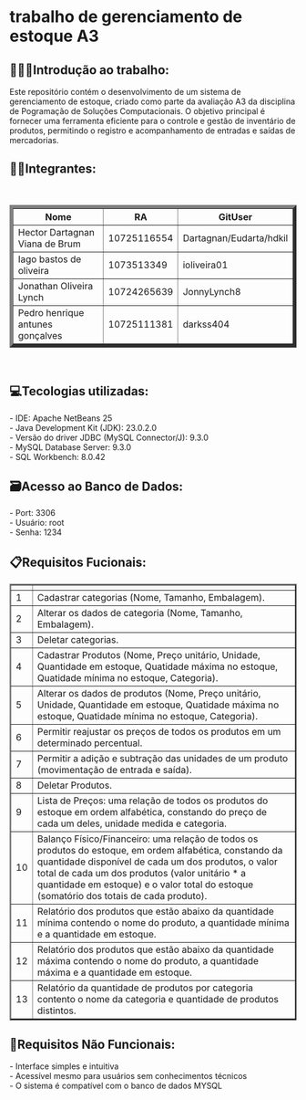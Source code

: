 # trabalho de gerenciamento de estoque A3
<h2>👩🏻‍💻Introdução ao trabalho:</h2>
Este repositório contém o desenvolvimento de um sistema de gerenciamento de estoque, criado como parte da avaliação A3 da disciplina de Pogramação de Soluções Computacionais. O objetivo principal é fornecer uma ferramenta eficiente para o controle e gestão de inventário de produtos, permitindo o registro e acompanhamento de entradas e saídas de mercadorias.<br>
<h2>👦🏻Integrantes:</h2><br>
<table border="6">
  <tr>
    <th>Nome</th>
    <th>RA</th>
    <th>GitUser</th>
  </tr>
  <tr>
    <td>Hector Dartagnan Viana de Brum</td>
    <td>10725116554</td>
    <td>Dartagnan/Eudarta/hdkil</td>
  </tr>
  <tr>
    <td>Iago bastos de oliveira</td>
    <td>1073513349</td>
        <td>ioliveira01</td>
  </tr>
   <tr>
    <td>Jonathan Oliveira Lynch</td>
    <td>10724265639</td>
        <td>JonnyLynch8</td>
  </tr>
   <tr>
    <td>Pedro henrique antunes gonçalves</td>
    <td>10725111381</td>
        <td>darkss404</td>
  </tr>
</table><br>
<h2>💻Tecologias utilizadas:</h2>
- IDE: Apache NetBeans 25<br>
- Java Development Kit (JDK): 23.0.2.0<br>
- Versão do driver JDBC (MySQL Connector/J): 9.3.0<br>
- MySQL Database Server: 9.3.0<br>
- SQL Workbench: 8.0.42<br>
<h2>🗃Acesso ao Banco de Dados:</h2>
- Port: 3306<br>
- Usuário: root<br>
- Senha: 1234<br>
<h2>📋Requisitos Fucionais:</h2>
<table border="2">
  <tr>
    <th></th>
    <th></th>
  </tr>
  <tr>
    <td>1</td>
    <td>Cadastrar categorias (Nome, Tamanho, Embalagem).</td>
  </tr>
   <tr>
    <td>2</td>
    <td>Alterar os dados de categoria (Nome, Tamanho, Embalagem).</td>
  </tr>
   <tr>
    <td>3</td>
    <td>Deletar categorias.</td>
  </tr>
   <tr>
    <td>4</td>
    <td>Cadastrar Produtos (Nome, Preço unitário, Unidade, Quantidade em estoque, Quatidade máxima no estoque, Quatidade mínima no estoque, Categoria).</td>
  </tr>
   <tr>
    <td>5</td>
    <td>Alterar os dados de produtos (Nome, Preço unitário, Unidade, Quantidade em estoque, Quatidade máxima no estoque, Quatidade mínima no estoque, Categoria).</td>
  </tr>
   <tr>
    <td>6</td>
    <td>Permitir reajustar os preços de todos os produtos em um determinado percentual.</td>
  </tr>
   <tr>
    <td>7</td>
    <td>Permitir a adição e subtração das unidades de um produto (movimentação de entrada e saída).</td>
  </tr>
   <tr>
    <td>8</td>
    <td>Deletar Produtos.</td>
   <tr>
    <td>9</td>
    <td>Lista de Preços: uma relação de todos os produtos do estoque em ordem alfabética, constando do
preço de cada um deles, unidade medida e categoria.</td>
  </tr>
   <tr>
    <td>10</td>
    <td>Balanço Físico/Financeiro: uma relação de todos os produtos do estoque, em ordem alfabética,
constando da quantidade disponível de cada um dos produtos, o valor total de cada um dos
produtos (valor unitário * a quantidade em estoque) e o valor total do estoque (somatório dos
totais de cada produto).</td>
  </tr>
   <tr>
    <td>11</td>
    <td>Relatório dos produtos que estão abaixo da quantidade mínima contendo o nome do produto, a
quantidade mínima e a quantidade em estoque.</td>
  </tr>
   <tr>
    <td>12</td>
    <td>Relatório dos produtos que estão abaixo da quantidade máxima contendo o nome do produto, a
quantidade máxima e a quantidade em estoque.</td>
  </tr>
   <tr>
    <td>13</td>
    <td>Relatório da quantidade de produtos por categoria contento o nome da categoria e quantidade de
produtos distintos.</td>
  </tr>
</table>
<h2>🔗Requisitos Não Funcionais:</h2>
- Interface simples e intuitiva<br>
- Acessível mesmo para usuários sem conhecimentos técnicos<br>
- O sistema é compatível com o banco de dados MYSQL<br>

